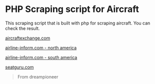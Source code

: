 # PHP Scraping script for Aircraft

This scraping script that is built with php for scraping aircraft.
You can check the result.

[aircraftexchange.com](https://github.com/dreampioneer/Web-scraping-aircraft/blob/main/aircraftexchange.com/aircraftexchange.com.csv)

[airline-inform.com - north america](https://github.com/dreampioneer/Web-scraping-aircraft/blob/main/airlines-inform/north%20america/new_north_america.csv)

[airline-inform.com - south america](https://github.com/dreampioneer/Web-scraping-aircraft/blob/main/airlines-inform/south%20america/new_south_america.csv)

[seatguru.com](https://github.com/dreampioneer/Web-scraping-aircraft/blob/main/seatguru.com/seatguru.com.csv)

> From dreampioneer

